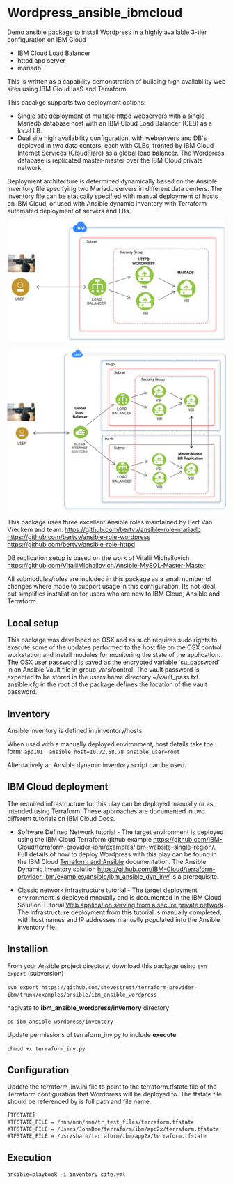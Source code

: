 # Wordpress_ansible_ibmcloud

Demo ansible package to install Wordpress in a highly available 3-tier configuration on IBM Cloud
 - IBM Cloud Load Balancer
 - httpd app server
 - mariadb 

This is written as a capability demonstration of building high availability web sites using IBM Cloud IaaS and Terraform.


This pacakge supports two deployment options: 
- Single site deployment of multiple httpd webservers with a single Mariadb database host with an IBM Cloud Load Balancer (CLB) as a local LB. 
- Dual site high availability configuration, with webservers and DB's deployed in two data centers, each with CLBs, fronted by IBM Cloud Internet Services (CloudFlare) as a global load balancer. The Wordpress database is replicated master-master over the IBM Cloud private network. 

Deployment architecture is determined dynamically based on the Ansible inventory file specifying two Mariadb servers in different data centers. The inventory file can be statically specified with manual deployment of hosts on IBM Cloud, or used with Ansible dynamic inventory with Terraform automated deployment of servers and LBs.  


<p style="text-align: center;">
  <img src="images/WordpressCLB.png" alt="CLB single site" width="500"/>
</p>

<p style="text-align: center;">
  <img src="images/WordpressGLB.png" alt="GLB dual site" width="600"/>
</p>


This package uses three excellent Ansible roles maintained by Bert Van Vreckem and team. 
https://github.com/bertvv/ansible-role-mariadb
https://github.com/bertvv/ansible-role-wordpress
https://github.com/bertvv/ansible-role-httpd

DB replication setup is based on the work of Vitalii Michailovich
https://github.com/VitaliiMichailovich/Ansible-MySQL-Master-Master


All submodules/roles are included in this package as a small number of changes where made to support usage in this configuration. Its not ideal, but simplifies installation for users who are new to IBM Cloud, Ansible and Terraform. 

## Local setup
This package was developed on OSX and as such requires sudo rights to execute some of the updates performed to the host file on the OSX control workstation and install modules for monitoring the state of the application. The OSX user password is saved as the encrypted variable 'su_password' in an Ansible Vault file in group_vars/control. The vault password is expected to be stored in the users home directory  ~/vault_pass.txt. ansible.cfg in the root of the package defines the location of the vault password. 


## Inventory
Ansible inventory is defined in /inventory/hosts.

When used with a manually deployed environment, host details take the form:
`app101  ansible_host=10.72.58.78 ansible_user=root`

Alternatively an Ansible dynamic inventory script can be used. 

## IBM Cloud deployment
The required infrastructure for this play can be deployed manually or as intended using Terraform. These approaches are documented in two different tutorials on IBM Cloud Docs.

- Software Defined Network tutorial - The target environment is deployed using the IBM Cloud Terraform github example https://github.com/IBM-Cloud/terraform-provider-ibm/examples/ibm-website-single-region/. Full details of how to deploy Wordpress with this play can be found in the IBM Cloud [Terraform and Ansible](https://console.bluemix.net/docs/terraform/manage_resources.html) documentation. The Ansible Dynamic inventory solution https://github.com/IBM-Cloud/terraform-provider-ibm/examples/ansible/ibm_ansible_dyn_inv/ is a prerequisite. 



- Classic network infrastructure tutorial - The target deployment environment is deployed mnaually and is documented in the IBM Cloud Solution Tutorial [Web application serving from a secure private network](https://console.bluemix.net/docs/tutorials/web-app-private-network.html#web-application-serving-from-a-secure-private-network). The infrastructure deployment from this tutorial is manually completed, with host names and IP addresses manually populated into the Ansible inventory file. 



## Installion

From your Ansible project directory, download this package using `svn export` (subversion)

`svn export https://github.com/stevestrutt/terraform-provider-ibm/trunk/examples/ansible/ibm_ansible_wordpress`

nagivate to **ibm_ansible_wordpress/inventory** directory

`cd ibm_ansible_wordpress/inventory`

Update permissions of terraform_inv.py to include **execute**

`chmod +x terraform_inv.py`

## Configuration

Update the terraform_inv.ini file to point to the terraform.tfstate file of the Terraform configuration that Wordpress will be deployed to. The tfstate file should be referenced by is full path and file name. 

```
[TFSTATE]
#TFSTATE_FILE = /nnn/nnn/nnn/tr_test_files/terraform.tfstate
#TFSTATE_FILE = /Users/JohnDoe/terraform/ibm/app2x/terraform.tfstate
#TFSTATE_FILE = /usr/share/terraform/ibm/app2x/terraform.tfstate
``` 


## Execution
 
```
ansible=playbook -i inventory site.yml
```

